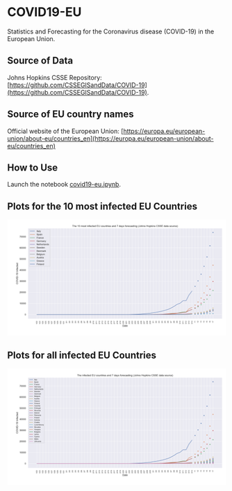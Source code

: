 # COVID19-EU
Statistics and Forecasting for the Coronavirus disease (COVID-19) in the European Union.

## Source of Data
 Johns Hopkins CSSE Repository: [https://github.com/CSSEGISandData/COVID-19](https://github.com/CSSEGISandData/COVID-19).

## Source of EU country names
Official website of the European Union: [https://europa.eu/european-union/about-eu/countries_en](https://europa.eu/european-union/about-eu/countries_en)

## How to Use
Launch the notebook [covid19-eu.ipynb](https://github.com/bazilas/COVID19-EU/blob/master/covid19-eu.ipynb).

## Plots for the 10 most infected EU Countries
![enter image description here](https://raw.githubusercontent.com/bazilas/COVID19-EU/master/covid-19-eu-10.png)

## Plots for all infected EU Countries
![enter image description here](https://raw.githubusercontent.com/bazilas/COVID19-EU/master/covid-19-eu-all.png)
